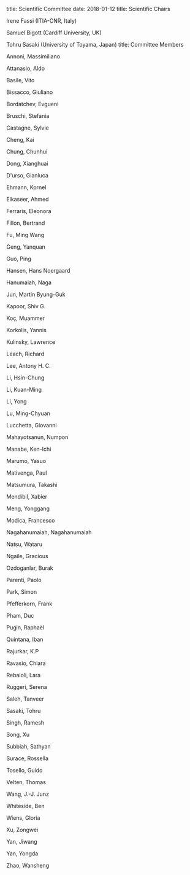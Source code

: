 title: Scientific Committee
date: 2018-01-12 
title:   Scientific Chairs


Irene Fassi (ITIA-CNR, Italy)

Samuel Bigott (Cardiff University, UK)

Tohru Sasaki (University of Toyama, Japan)
title:   Committee Members


Annoni, Massimiliano

Attanasio, Aldo

Basile, Vito

Bissacco, Giuliano

Bordatchev, Evgueni

Bruschi, Stefania

Castagne, Sylvie

Cheng, Kai

Chung, Chunhui

Dong, Xianghuai

D'urso, Gianluca

Ehmann, Kornel

Elkaseer, Ahmed

Ferraris, Eleonora

Fillon, Bertrand

Fu, Ming Wang

Geng, Yanquan

Guo, Ping

Hansen, Hans Noergaard

Hanumaiah, Naga

Jun, Martin Byung-Guk

Kapoor, Shiv G.

Koç, Muammer

Korkolis, Yannis

Kulinsky, Lawrence 

Leach, Richard

Lee, Antony H. C.

Li, Hsin-Chung

Li, Kuan-Ming

Li, Yong

Lu, Ming-Chyuan

Lucchetta, Giovanni

Mahayotsanun, Numpon

Manabe, Ken-Ichi

Marumo, Yasuo

Mativenga, Paul

Matsumura, Takashi

Mendibil, Xabier

Meng, Yonggang

Modica, Francesco

Nagahanumaiah, Nagahanumaiah

Natsu, Wataru

Ngaile, Gracious

Ozdoganlar, Burak 

Parenti, Paolo

Park, Simon

Pfefferkorn, Frank

Pham, Duc

Pugin, Raphaël

Quintana, Iban

Rajurkar, K.P

Ravasio, Chiara

Rebaioli, Lara

Ruggeri, Serena

Saleh, Tanveer

Sasaki, Tohru

Singh, Ramesh

Song, Xu

Subbiah, Sathyan

Surace, Rossella

Tosello, Guido

Velten, Thomas

Wang, J.-J. Junz

Whiteside, Ben

Wiens, Gloria

Xu, Zongwei

Yan, Jiwang

Yan, Yongda

Zhao, Wansheng
